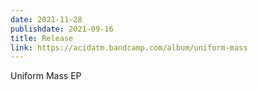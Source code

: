 ```yaml
---
date: 2021-11-28
publishdate: 2021-09-16
title: Release
link: https://acidatm.bandcamp.com/album/uniform-mass
---
```

Uniform Mass EP

